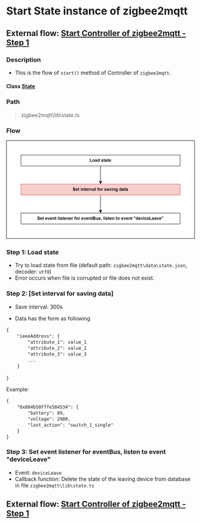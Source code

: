 # Start State instance of zigbee2mqtt 

## External flow: [Start Controller of zigbee2mqtt - Step 1](5_start_controller_of_zigbee2mqtt.md)

### Description
- This is the flow of `start()` method of Controller of `zigbee2mqtt`.  
#### Class [State](...)

### Path
> zigbee2mqtt\lib\state.ts
> 
### Flow

<img src="../images/5_1_start_state_instance_of_zigbee2mqtt.js.png" width="550"/>

### Step 1: Load state
- Try to load state from file (default path: `zigbee2mqtt\data\state.json`, decoder: `utf8`)
- Error occurs when file is corrupted or file does not exist.

### Step 2: [Set interval for saving data]
- Save interval: 300s

- Data has the form as following
```
{
    "ieeeAddress": {
        "attribute_1": value_1
        "attribute_2": value_2
        "attribute_3": value_3
        ...
    }

}
```

Example:

```
{
    "0x804b50fffe584534": {
        "battery": 89,
        "voltage": 2900,
        "last_action": "switch_1_single"
    }
}
```

### Step 3: Set event listener for eventBus, listen to event "deviceLeave"
- Event: `deviceLeave`
- Callback function: Delete the state of the leaving device from database in file `zigbee2mqtt\lib\state.ts`

## External flow: [Start Controller of zigbee2mqtt - Step 1](5_start_controller_of_zigbee2mqtt.md)